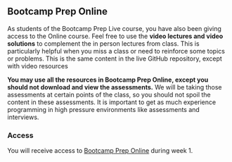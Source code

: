 ## Bootcamp Prep Online

 As students of the Bootcamp Prep Live course, you have also been giving access
 to the Online course. Feel free to use the **video lectures and video solutions** to
 complement the in person lectures from class. This is particularly helpful when you
 miss a class or need to reinforce some topics or problems. This is the same content
 in the live GitHub repository, except with video resources

 **You may use all the resources in Bootcamp Prep Online, except you should not
 download and view the assessments.** We will be taking those assessments at certain
 points of the class, so you should not spoil the content in these assessments. It
 is important to get as much experience programming in high pressure environments
 like assessments and interviews.

### Access

You will receive access to [Bootcamp Prep Online][bpo] during week 1.

[bpo]: http://www.aaonline.io/
